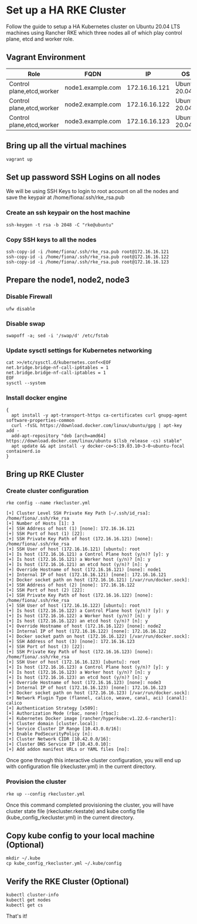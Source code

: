 # Set up a HA RKE Cluster

Follow the guide to setup a HA Kubernetes cluster on Ubuntu 20.04 LTS machines using Rancher RKE which three nodes all of which play control plane, etcd and worker role.


## Vagrant Environment

| Role                      | FQDN              | IP            | OS           | RAM  | CPU  |
| ------------------------- | ----------------- | ------------- | ------------ | ---- | ---- |
| Control plane,etcd,worker | node1.example.com | 172.16.16.121 | Ubuntu 20.04 | 2G   | 2    |
| Control plane,etcd,worker | node2.example.com | 172.16.16.122 | Ubuntu 20.04 | 2G   | 2    |
| Control plane,etcd,worker | node3.example.com | 172.16.16.123 | Ubuntu 20.04 | 2G   | 2    |

## Bring up all the virtual machines

```shell
vagrant up
```

## Set up password SSH Logins on all nodes

We will be using SSH Keys to login to root account on all the nodes and save the keypair at /home/fiona/.ssh/rke_rsa.pub

### Create an ssh keypair on the host machine

```shell
ssh-keygen -t rsa -b 2048 -C "rke@ubuntu"
```

### Copy SSH keys to all the nodes

```shell
ssh-copy-id -i /home/fiona/.ssh/rke_rsa.pub root@172.16.16.121
ssh-copy-id -i /home/fiona/.ssh/rke_rsa.pub root@172.16.16.122
ssh-copy-id -i /home/fiona/.ssh/rke_rsa.pub root@172.16.16.123
```

## Prepare the node1, node2, node3

### Disable Firewall

```shell
ufw disable
```

### Disable swap

```shell
swapoff -a; sed -i '/swap/d' /etc/fstab
```

### Update sysctl settings for Kubernetes networking

```shell
cat >>/etc/sysctl.d/kubernetes.conf<<EOF
net.bridge.bridge-nf-call-ip6tables = 1
net.bridge.bridge-nf-call-iptables = 1
EOF
sysctl --system
```

### Install docker engine

```shell
{
  apt install -y apt-transport-https ca-certificates curl gnupg-agent software-properties-common
  curl -fsSL https://download.docker.com/linux/ubuntu/gpg | apt-key add -
  add-apt-repository "deb [arch=amd64] https://download.docker.com/linux/ubuntu $(lsb_release -cs) stable"
  apt update && apt install -y docker-ce=5:19.03.10~3-0~ubuntu-focal containerd.io
}
```

## Bring up RKE Cluster

### Create cluster configuration

```shell
rke config --name rkecluster.yml

[+] Cluster Level SSH Private Key Path [~/.ssh/id_rsa]: /home/fiona/.ssh/rke_rsa
[+] Number of Hosts [1]: 3
[+] SSH Address of host (1) [none]: 172.16.16.121
[+] SSH Port of host (1) [22]: 
[+] SSH Private Key Path of host (172.16.16.121) [none]: /home/fiona/.ssh/rke_rsa
[+] SSH User of host (172.16.16.121) [ubuntu]: root
[+] Is host (172.16.16.121) a Control Plane host (y/n)? [y]: y
[+] Is host (172.16.16.121) a Worker host (y/n)? [n]: y
[+] Is host (172.16.16.121) an etcd host (y/n)? [n]: y
[+] Override Hostname of host (172.16.16.121) [none]: node1
[+] Internal IP of host (172.16.16.121) [none]: 172.16.16.121
[+] Docker socket path on host (172.16.16.121) [/var/run/docker.sock]: 
[+] SSH Address of host (2) [none]: 172.16.16.122
[+] SSH Port of host (2) [22]: 
[+] SSH Private Key Path of host (172.16.16.122) [none]: /home/fiona/.ssh/rke_rsa
[+] SSH User of host (172.16.16.122) [ubuntu]: root
[+] Is host (172.16.16.122) a Control Plane host (y/n)? [y]: y
[+] Is host (172.16.16.122) a Worker host (y/n)? [n]: y
[+] Is host (172.16.16.122) an etcd host (y/n)? [n]: y
[+] Override Hostname of host (172.16.16.122) [none]: node2
[+] Internal IP of host (172.16.16.122) [none]: 172.16.16.122
[+] Docker socket path on host (172.16.16.122) [/var/run/docker.sock]: 
[+] SSH Address of host (3) [none]: 172.16.16.123
[+] SSH Port of host (3) [22]: 
[+] SSH Private Key Path of host (172.16.16.123) [none]: /home/fiona/.ssh/rke_rsa
[+] SSH User of host (172.16.16.123) [ubuntu]: root
[+] Is host (172.16.16.123) a Control Plane host (y/n)? [y]: y
[+] Is host (172.16.16.123) a Worker host (y/n)? [n]: y
[+] Is host (172.16.16.123) an etcd host (y/n)? [n]: y
[+] Override Hostname of host (172.16.16.123) [none]: node3
[+] Internal IP of host (172.16.16.123) [none]: 172.16.16.123
[+] Docker socket path on host (172.16.16.123) [/var/run/docker.sock]: 
[+] Network Plugin Type (flannel, calico, weave, canal, aci) [canal]: calico
[+] Authentication Strategy [x509]: 
[+] Authorization Mode (rbac, none) [rbac]: 
[+] Kubernetes Docker image [rancher/hyperkube:v1.22.6-rancher1]: 
[+] Cluster domain [cluster.local]: 
[+] Service Cluster IP Range [10.43.0.0/16]: 
[+] Enable PodSecurityPolicy [n]: 
[+] Cluster Network CIDR [10.42.0.0/16]: 
[+] Cluster DNS Service IP [10.43.0.10]: 
[+] Add addon manifest URLs or YAML files [no]: 
```

Once gone through this interactive cluster configuration, you will end up with configuration file (rkecluster.yml) in the current directory. 

### Provision the cluster

```shell
rke up --config rkecluster.yml
```

Once this command completed provisioning the cluster, you will have cluster state file (rkecluster.rkestate)  and kube config file (kube_config_rkecluster.yml) in the current directory.

## Copy kube config to your local machine (Optional)

```shell
mkdir ~/.kube
cp kube_config_rkecluster.yml ~/.kube/config
```

## Verify the RKE Cluster (Optional)

```shell
kubectl cluster-info
kubectl get nodes
kubectl get cs
```

That's it!
